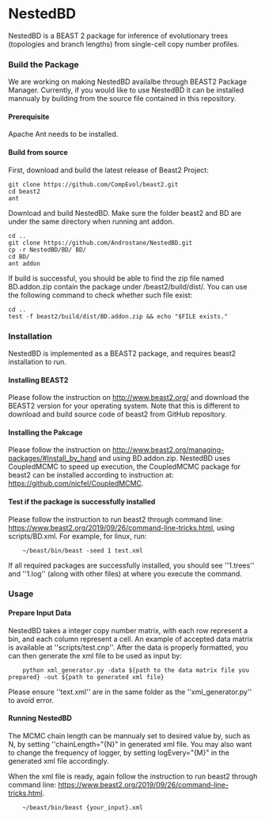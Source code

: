 # NestedBD

NestedBD is a BEAST 2 package for inference of evolutionary trees (topologies and branch lengths) from single-cell copy number profiles. 

### Build the Package 
We are working on making NestedBD availalbe through BEAST2 Package Manager. Currently, if you would like to use NestedBD it can be installed mannualy by building from the source file contained in this repository. 

#### Prerequisite 
Apache Ant needs to be installed.

#### Build from source
First, download and build the latest release of Beast2 Project: 

    git clone https://github.com/CompEvol/beast2.git
    cd beast2
    ant

Download and build NestedBD. Make sure the folder beast2 and BD are under the same directory when running ant addon. 

    cd ..
    git clone https://github.com/Androstane/NestedBD.git
    cp -r NestedBD/BD/ BD/
    cd BD/
    ant addon

If build is successful, you should be able to find the zip file named BD.addon.zip contain the package under /beast2/build/dist/. You can use the following command to check whether such file exist:

    cd ..
    test -f beast2/build/dist/BD.addon.zip && echo "$FILE exists."

### Installation

NestedBD is implemented as a BEAST2 package, and requires beast2 installation to run.

#### Installing BEAST2
Please follow the instruction on http://www.beast2.org/ and download the BEAST2 version for your operating system. Note that this is different to download and build source code of beast2 from GitHub repository. 

#### Installing the Pakcage 
Please follow the instruction on http://www.beast2.org/managing-packages/#Install_by_hand and using BD.addon.zip. 
NestedBD uses CoupledMCMC to speed up execution, the CoupledMCMC package for beast2 can be installed according to instruction at: https://github.com/nicfel/CoupledMCMC.

#### Test if the package is successfully installed
Please follow the instruction to run beast2 through command line: https://www.beast2.org/2019/09/26/command-line-tricks.html, using scripts/BD.xml. For example, for linux, run:

        ~/beast/bin/beast -seed 1 test.xml
        
If all required packages are successfully installed, you should see ''1.trees'' and ''1.log'' (along with other files) at where you execute the command. 

### Usage
#### Prepare Input Data
NestedBD takes a integer copy number matrix, with each row represent a bin, and each column represent a cell. An example of accepted data matrix is available at ''scripts/test.cnp''.
After the data is properly formatted, you can then generate the xml file to be used as input by: 

        python xml_generator.py -data ${path to the data matrix file you prepared} -out ${path to generated xml file}

Please ensure ''text.xml'' are in the same folder as the ''xml_generator.py'' to avoid error. 

#### Running NestedBD
The MCMC chain length can be mannualy set to desired value by, such as N, by setting ''chainLength="{N}" in generated xml file. You may also want to change the frequency of logger, by setting logEvery="{M}" in the generated xml file accordingly. 

When the xml file is ready, again follow the instruction to run beast2 through command line: https://www.beast2.org/2019/09/26/command-line-tricks.html.

        ~/beast/bin/beast {your_input}.xml




    


